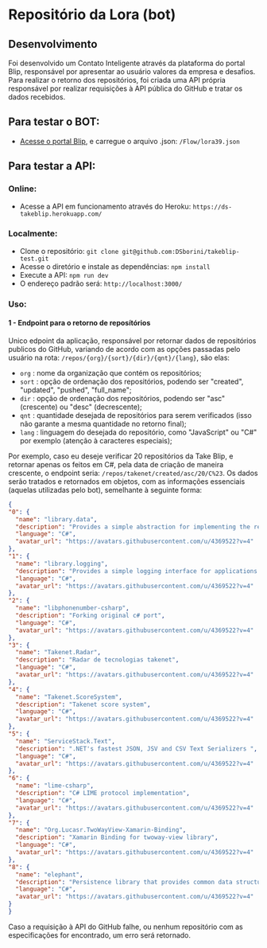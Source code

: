 # Repositório da Lora (bot)

## Desenvolvimento

Foi desenvolvido um Contato Inteligente através da plataforma do portal Blip, responsável por apresentar ao usuário valores da empresa e desafios. Para realizar o retorno dos repositórios, foi criada uma API própria responsável por realizar requisições à API pública do GitHub e tratar os dados recebidos.

## Para testar o BOT:

- [Acesse o portal Blip](https://help.blip.ai/hc/pt-br/articles/360059353133-Como-importar-o-fluxo-de-um-bot-no-Builder), e carregue o arquivo .json:
 ``` /Flow/lora39.json ```

## Para testar a API:

### Online:

- Acesse a API em funcionamento através do Heroku:
 ``` https://ds-takeblip.herokuapp.com/ ```
 
### Localmente:

- Clone o repositório:
 ``` git clone git@github.com:DSborini/takeblip-test.git ```
- Acesse o diretório e instale as dependências:
 ``` npm install ```
- Execute a API:
 ``` npm run dev ```
- O endereço padrão será:
 ``` http://localhost:3000/ ```

### Uso:

#### 1 - Endpoint para o retorno de reposítórios

Unico edpoint da aplicação, responsável por retornar dados de repositórios publicos do GitHub, variando de acordo com as opções passadas pelo usuário na rota: ``` /repos/{org}/{sort}/{dir}/{qnt}/{lang} ```, são elas:

- ``` org ``` : nome da organização que contém os repositórios;
- ``` sort ``` : opção de ordenação dos repositórios, podendo ser "created", "updated", "pushed", "full_name";
- ``` dir ``` : opção de ordenação dos repositórios, podendo ser "asc" (crescente) ou "desc" (decrescente);
- ``` qnt ``` : quantidade desejada de repositórios para serem verificados (isso não garante a mesma quantidade no retorno final);
- ``` lang ``` : linguagem do desejada do repositório, como "JavaScript" ou "C#" por exemplo (atenção à caracteres especiais);

Por exemplo, caso eu deseje verificar 20 repositórios da Take Blip, e retornar apenas os feitos em C#, pela data de criação de maneira crescente, o endpoint seria: ``` /repos/takenet/created/asc/20/C%23 ```.
Os dados serão tratados e retornados em objetos, com as informações essenciais (aquelas utilizadas pelo bot), semelhante à seguinte forma:

  ```json
  {
  "0": {
    "name": "library.data",
    "description": "Provides a simple abstraction for implementing the repository and unit of work patterns for data-enabled applications",
    "language": "C#",
    "avatar_url": "https://avatars.githubusercontent.com/u/4369522?v=4"
  },
  "1": {
    "name": "library.logging",
    "description": "Provides a simple logging interface for applications and some basic implementations of this interface",
    "language": "C#",
    "avatar_url": "https://avatars.githubusercontent.com/u/4369522?v=4"
  },
  "2": {
    "name": "libphonenumber-csharp",
    "description": "Forking original c# port",
    "language": "C#",
    "avatar_url": "https://avatars.githubusercontent.com/u/4369522?v=4"
  },
  "3": {
    "name": "Takenet.Radar",
    "description": "Radar de tecnologias takenet",
    "language": "C#",
    "avatar_url": "https://avatars.githubusercontent.com/u/4369522?v=4"
  },
  "4": {
    "name": "Takenet.ScoreSystem",
    "description": "Takenet score system",
    "language": "C#",
    "avatar_url": "https://avatars.githubusercontent.com/u/4369522?v=4"
  },
  "5": {
    "name": "ServiceStack.Text",
    "description": ".NET's fastest JSON, JSV and CSV Text Serializers ",
    "language": "C#",
    "avatar_url": "https://avatars.githubusercontent.com/u/4369522?v=4"
  },
  "6": {
    "name": "lime-csharp",
    "description": "C# LIME protocol implementation",
    "language": "C#",
    "avatar_url": "https://avatars.githubusercontent.com/u/4369522?v=4"
  },
  "7": {
    "name": "Org.Lucasr.TwoWayView-Xamarin-Binding",
    "description": "Xamarin Binding for twoway-view library",
    "language": "C#",
    "avatar_url": "https://avatars.githubusercontent.com/u/4369522?v=4"
  },
  "8": {
    "name": "elephant",
    "description": "Persistence library that provides common data structures as composable elements to abstract any storage engine, including (No)SQL databases.",
    "language": "C#",
    "avatar_url": "https://avatars.githubusercontent.com/u/4369522?v=4"
  }
}
  ```
Caso a requisição à API do GitHub falhe, ou nenhum repositório com as especificações for encontrado, um erro será retornado.


